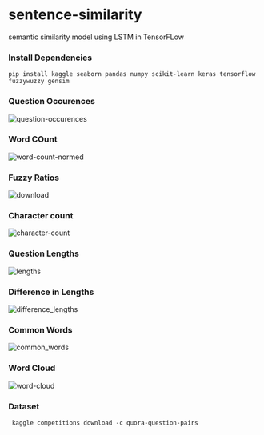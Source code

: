 # sentence-similarity
semantic similarity model using LSTM in TensorFLow

### Install Dependencies
```pip install kaggle seaborn pandas numpy scikit-learn keras tensorflow fuzzywuzzy gensim ```



### Question Occurences
![question-occurences](https://github.com/parvpareek/sentence-similarity/assets/26191530/aed9fc34-85e0-4554-b9d7-cca5b4d1f55e)

### Word COunt
![word-count-normed](https://github.com/parvpareek/sentence-similarity/assets/26191530/3fab40b5-45a1-4f85-9e99-17fdb589ffcb)

### Fuzzy Ratios
![download](https://github.com/parvpareek/sentence-similarity/assets/26191530/13f4a85e-9088-4d11-87c5-c955ded992f2)


### Character count
![character-count](https://github.com/parvpareek/sentence-similarity/assets/26191530/1379aff2-0ebe-49d5-a244-d89b7b2ea2a8)

### Question Lengths
![lengths](https://github.com/parvpareek/sentence-similarity/assets/26191530/a5e4292b-b9d7-4560-a72f-e9291ff5d2e4)

### Difference in Lengths 
![difference_lengths](https://github.com/parvpareek/sentence-similarity/assets/26191530/958e69c0-d7af-4830-88e1-e20c8d291fc5)

### Common Words
![common_words](https://github.com/parvpareek/sentence-similarity/assets/26191530/b850eb6f-19e8-4685-a6b4-d9916de2d751)

### Word Cloud
![word-cloud](https://github.com/parvpareek/sentence-similarity/assets/26191530/68598ac4-fedf-44ab-a8ab-a5037e318419)

### Dataset
``` kaggle competitions download -c quora-question-pairs```
